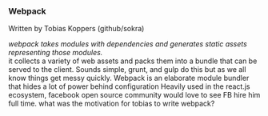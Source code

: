 <section>
    <h3>Webpack</h3>
    <p>Written by Tobias Koppers (github/sokra)</p>
    <span class="fragment fade-in">
        <i>webpack takes modules with dependencies and generates static assets representing those modules.</i>
    </span>
    <aside class="notes">
        it collects a variety of web assets and packs them into a bundle that can be served to the client. Sounds simple,
        grunt, and gulp do this but as we all know things get messy quickly.
        Webpack is an elaborate module bundler that hides a lot of power behind configuration
        Heavily used in the react.js ecosystem, facebook open source community would love to see FB hire him full time.
        what was the motivation for tobias to write webpack?
    </aside>
</section>



